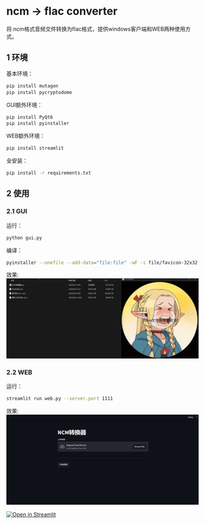 # ncm -> flac converter

将.ncm格式音频文件转换为flac格式，提供windows客户端和WEB两种使用方式。

## 1 环境

基本环境：
```bash
pip install mutagen
pip install pycryptodome
```

GUI额外环境：
```bash
pip install PyQt6
pip install pyinstaller
```

WEB额外环境：
```bash
pip install streamlit
```

全安装：
```bash
pip install -r requirements.txt
```

## 2 使用

### 2.1 GUI

运行：
```bash
python gui.py
```

编译：
```bash
pyinstaller --onefile --add-data="file:file" -wF -i file/favicon-32x32.png -n "NCM转换器" .\gui.py
```

效果:
![s3](./file/s3.gif)


### 2.2 WEB

运行：
```bash
streamlit run web.py --server.port 1111
```

效果:
![s2](./file/s2.gif)


[![Open in Streamlit](https://static.streamlit.io/badges/streamlit_badge_black_white.svg)](https://ncmdump.streamlit.app/)